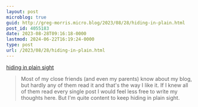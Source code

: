 ```yaml
---
layout: post
microblog: true
guid: http://greg-morris.micro.blog/2023/08/28/hiding-in-plain.html
post_id: 4055183
date: 2023-08-28T09:16:18-0000
lastmod: 2024-06-22T16:19:24-0000
type: post
url: /2023/08/28/hiding-in-plain.html
---
```

[hiding in plain sight](https://tiramisu.bearblog.dev/hiding-in-plain-sight/)

> Most of my close friends (and even my parents) know about my blog, but hardly any of them read it and that's the way I like it. If I knew all of them read every single post I would feel less free to write my thoughts here. But I'm quite content to keep hiding in plain sight.
